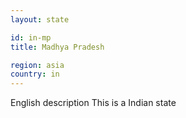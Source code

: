 ```yaml
---
layout: state

id: in-mp
title: Madhya Pradesh

region: asia
country: in
---
```

English description
This is a Indian state